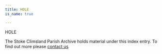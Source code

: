 ```yaml
---
title: HOLE
is_name: true

---
```


HOLE


The Stoke Climsland Parish Archive holds material under this index entry. To find out more please [contact us](/contact/)

